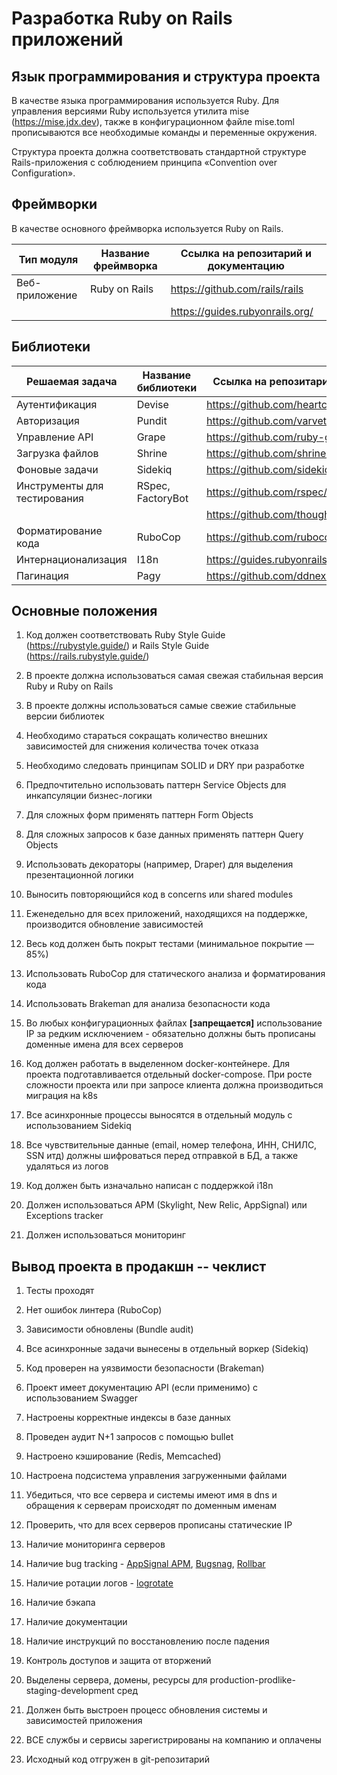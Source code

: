 # Разработка Ruby on Rails приложений

## Язык программирования и структура проекта

В качестве языка программирования используется Ruby. Для управления версиями Ruby используется утилита mise (<https://mise.jdx.dev>), также в конфигурационном файле mise.toml прописываются все необходимые команды и переменные окружения.

Структура проекта должна соответствовать стандартной структуре Rails-приложения с соблюдением принципа «Convention over Configuration».

## Фреймворки

В качестве основного фреймворка используется Ruby on Rails.

| **Тип модуля**      | **Название фреймворка** | **Ссылка на репозитарий и документацию**                      |
|---------------------|-------------------------|----------------------------------------------------------------|
| Веб-приложение      | Ruby on Rails           | <https://github.com/rails/rails>                               |
|                     |                         | <https://guides.rubyonrails.org/>                              |

## Библиотеки

| **Решаемая задача**              | **Название библиотеки** | **Ссылка на репозитарий и документацию**                      |
|----------------------------------|-------------------------|----------------------------------------------------------------|
| Аутентификация                   | Devise                  | <https://github.com/heartcombo/devise>                         |
| Авторизация                      | Pundit                  | <https://github.com/varvet/pundit>                             |
| Управление API                   | Grape                   | <https://github.com/ruby-grape/grape>                          |
| Загрузка файлов                  | Shrine                  | <https://github.com/shrinerb/shrine>                           |
| Фоновые задачи                   | Sidekiq                 | <https://github.com/sidekiq/sidekiq>                           |
| Инструменты для тестирования     | RSpec, FactoryBot       | <https://github.com/rspec/rspec-rails>                         |
|                                  |                         | <https://github.com/thoughtbot/factory_bot_rails>              |
| Форматирование кода              | RuboCop                 | <https://github.com/rubocop/rubocop-rails>                     |
| Интернационализация              | I18n                    | <https://guides.rubyonrails.org/i18n.html>                     |
| Пагинация                        | Pagy                    | <https://github.com/ddnexus/pagy>                              |

## Основные положения

1. Код должен соответствовать Ruby Style Guide (<https://rubystyle.guide/>) и Rails Style Guide (<https://rails.rubystyle.guide/>)

2. В проекте должна использоваться самая свежая стабильная версия Ruby и Ruby on Rails

3. В проекте должны использоваться самые свежие стабильные версии библиотек

4. Необходимо стараться сокращать количество внешних зависимостей для снижения количества точек отказа

5. Необходимо следовать принципам SOLID и DRY при разработке

6. Предпочтительно использовать паттерн Service Objects для инкапсуляции бизнес-логики

7. Для сложных форм применять паттерн Form Objects

8. Для сложных запросов к базе данных применять паттерн Query Objects

9. Использовать декораторы (например, Draper) для выделения презентационной логики

10. Выносить повторяющийся код в concerns или shared modules

11. Еженедельно для всех приложений, находящихся на поддержке, производится обновление зависимостей

12. Весь код должен быть покрыт тестами (минимальное покрытие — 85%)

13. Использовать RuboCop для статического анализа и форматирования кода

14. Использовать Brakeman для анализа безопасности кода

15. Во любых конфигурационных файлах **[запрещается]** использование IP за редким исключением - обязательно должны быть прописаны доменные имена для всех серверов

16. Код должен работать в выделенном docker-контейнере. Для проекта подготавливается отдельный docker-compose. При росте сложности проекта или при запросе клиента должна производиться миграция на k8s

17. Все асинхронные процессы выносятся в отдельный модуль с использованием Sidekiq

18. Все чувствительные данные (email, номер телефона, ИНН, СНИЛС, SSN итд) должны шифроваться перед отправкой в БД, а также удаляться из логов

19. Код должен быть изначально написан с поддержкой i18n

20. Должен использоваться APM (Skylight, New Relic, AppSignal) или Exceptions tracker

21. Должен использоваться мониторинг

## Вывод проекта в продакшн -- чеклист

1. Тесты проходят

2. Нет ошибок линтера (RuboCop)

3. Зависимости обновлены (Bundle audit)

4. Все асинхронные задачи вынесены в отдельный воркер (Sidekiq)

5. Код проверен на уязвимости безопасности (Brakeman)

6. Проект имеет документацию API (если применимо) с использованием Swagger

7. Настроены корректные индексы в базе данных

8. Проведен аудит N+1 запросов с помощью bullet

9. Настроено кэширование (Redis, Memcached)

10. Настроена подсистема управления загруженными файлами

11. Убедиться, что все сервера и системы имеют имя в dns и обращения к серверам происходят по доменным именам

12. Проверить, что для всех серверов прописаны статические IP

13. Наличие мониторинга серверов

14. Наличие bug tracking - [AppSignal APM](https://appsignal.com), [Bugsnag](https://www.bugsnag.com), [Rollbar](http://rollbar.com/)

15. Наличие ротации логов - [logrotate](https://www.systutorials.com/docs/linux/man/5-logrotate.conf/)

16. Наличие бэкапа

17. Наличие документации

18. Наличие инструкций по восстановлению после падения

19. Контроль доступов и защита от вторжений

20. Выделены сервера, домены, ресурсы для production-prodlike-staging-development сред

21. Должен быть выстроен процесс обновления системы и зависимостей приложения

22. ВСЕ службы и сервисы зарегистрированы на компанию и оплачены

23. Исходный код отгружен в git-репозитарий